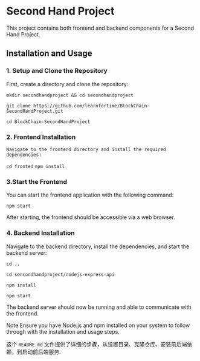# Second Hand Project

This project contains both frontend and backend components for a Second Hand Project.

## Installation and Usage

### 1. Setup and Clone the Repository
First, create a directory and clone the repository:

``mkdir secondhandproject && cd secondhandproject  ``

``git clone https://github.com/learnfortime/BlockChain-SecondHandProject.git  ``

``cd BlockChain-SecondHandProject  ``
### 2. Frontend Installation
``Navigate to the frontend directory and install the required dependencies:  ``

``cd fronted``
``npm install``
### 3.Start the Frontend
You can start the frontend application with the following command:

``npm start``

After starting, the frontend should be accessible via a web browser.

### 4. Backend Installation
Navigate to the backend directory, install the dependencies, and start the backend server:

``cd ..``

``cd sencondhandproject/nodejs-express-api``

``npm install``

``npm start``

The backend server should now be running and able to communicate with the frontend.

Note
Ensure you have Node.js and npm installed on your system to follow through with the installation and usage steps.


这个 `README.md` 文件提供了详细的步骤，从设置目录、克隆仓库、安装前后端依赖，到启动前后端服务.
